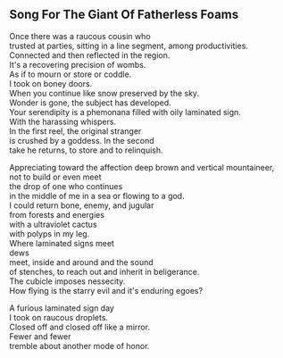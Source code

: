 Song For The Giant Of Fatherless Foams
--------------------------------------
Once there was a raucous cousin who  
trusted at parties, sitting in a line segment, among productivities.  
Connected and then reflected in the region.  
It's a recovering precision of wombs.  
As if to mourn or store or coddle.  
I took on boney doors.  
When you continue like snow preserved by the sky.  
Wonder is gone, the subject has developed.  
Your serendipity is a phemonana filled with oily laminated sign.  
With the harassing whispers.  
In the first reel, the original stranger  
is crushed by a goddess. In the second  
take he returns, to store and to relinquish.  
  
Appreciating toward the affection deep brown and vertical mountaineer,  
not to build or even meet  
the drop of one who continues  
in the middle of me in a sea or flowing to a god.  
I could return bone, enemy, and jugular  
from forests and energies  
with a ultraviolet cactus  
with polyps in my leg.  
Where laminated signs meet  
dews  
meet, inside and around and the sound  
of stenches, to reach out and inherit in beligerance.  
The cubicle imposes nessecity.  
How flying is the starry evil and it's enduring egoes?  
  
A furious laminated sign day  
I took on raucous droplets.  
Closed off and closed off like a mirror.  
Fewer and fewer  
tremble about another mode of honor.  
